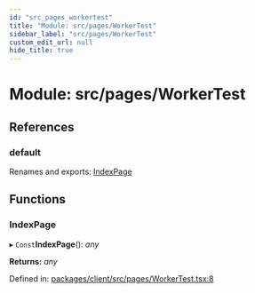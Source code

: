 ```yaml
---
id: "src_pages_workertest"
title: "Module: src/pages/WorkerTest"
sidebar_label: "src/pages/WorkerTest"
custom_edit_url: null
hide_title: true
---
```


# Module: src/pages/WorkerTest

## References

### default

Renames and exports: [IndexPage](src_pages_workertest.md#indexpage)

## Functions

### IndexPage

▸ `Const`**IndexPage**(): *any*

**Returns:** *any*

Defined in: [packages/client/src/pages/WorkerTest.tsx:8](https://github.com/xr3ngine/xr3ngine/blob/716a06460/packages/client/src/pages/WorkerTest.tsx#L8)
